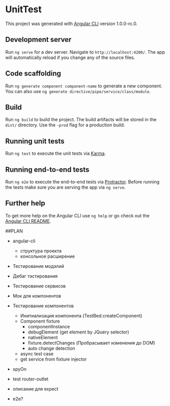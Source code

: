 # UnitTest

This project was generated with [Angular CLI](https://github.com/angular/angular-cli) version 1.0.0-rc.0.

## Development server
Run `ng serve` for a dev server. Navigate to `http://localhost:4200/`. The app will automatically reload if you change any of the source files.

## Code scaffolding

Run `ng generate component component-name` to generate a new component. You can also use `ng generate directive/pipe/service/class/module`.

## Build

Run `ng build` to build the project. The build artifacts will be stored in the `dist/` directory. Use the `-prod` flag for a production build.

## Running unit tests

Run `ng test` to execute the unit tests via [Karma](https://karma-runner.github.io).

## Running end-to-end tests

Run `ng e2e` to execute the end-to-end tests via [Protractor](http://www.protractortest.org/).
Before running the tests make sure you are serving the app via `ng serve`.

## Further help

To get more help on the Angular CLI use `ng help` or go check out the [Angular CLI README](https://github.com/angular/angular-cli/blob/master/README.md).


##PLAN

- angular-cli
  * структура проекта
  * консольное расширение
- Тестирование модэлий  
- Дебаг тэстирования
- Тестирование сервисов
- Мок для компонентов
- Тестирование компонентов
  * Инитиализация компонента (TestBed.createComponent) 
  * Component fixture
    * componentInstance
    * debugElement (get element by JQuery selector)
    * nativeElement
    * fixture.detectChanges (Пробрасывает изменения до DOM)
     * auto change detection
  * async test case 
  * get service from fixture injector
- spyOn
- test router-outlet
- описание для expect

- e2e?
